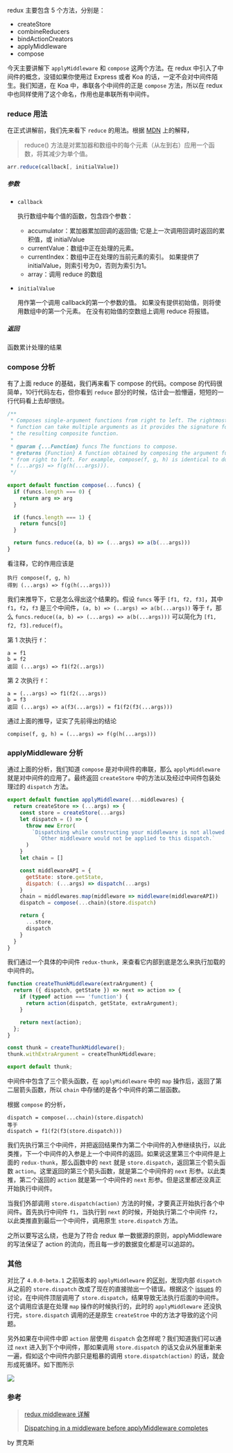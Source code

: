 redux 主要包含 5 个方法，分别是：

* createStore
* combineReducers
* bindActionCreators
* applyMiddleware
* compose

今天主要讲解下 `applyMiddleware` 和 `compose` 这两个方法。在 redux 中引入了中间件的概念，没错如果你使用过 Express 或者 Koa 的话，一定不会对中间件陌生。我们知道，在 Koa 中，串联各个中间件的正是 `compose` 方法，所以在 redux 中也同样使用了这个命名，作用也是串联所有中间件。

### reduce 用法

在正式讲解前，我们先来看下 `reduce` 的用法。根据 [MDN](https://developer.mozilla.org/zh-CN/docs/Web/JavaScript/Reference/Global_Objects/Array/Reduce) 上的解释，

> reduce() 方法是对累加器和数组中的每个元素（从左到右）应用一个函数，将其减少为单个值。

```js
arr.reduce(callback[, initialValue])
```
##### 参数

* `callback`

	执行数组中每个值的函数，包含四个参数：
	
	* accumulator：累加器累加回调的返回值; 它是上一次调用回调时返回的累积值，或 initialValue
	* currentValue：数组中正在处理的元素。
	* currentIndex：数组中正在处理的当前元素的索引。 如果提供了initialValue，则索引号为0，否则为索引为1。
	* array：调用 reduce 的数组
* `initialValue `
	
	用作第一个调用 callback的第一个参数的值。 如果没有提供初始值，则将使用数组中的第一个元素。 在没有初始值的空数组上调用 reduce 将报错。

##### 返回

函数累计处理的结果

### compose 分析

有了上面 reduce 的基础，我们再来看下 compose 的代码。compose 的代码很简单，10行代码左右，但你看到 `reduce` 部分的时候，估计会一脸懵逼，短短的一行代码看上去却很绕。

```js
/**
 * Composes single-argument functions from right to left. The rightmost
 * function can take multiple arguments as it provides the signature for
 * the resulting composite function.
 *
 * @param {...Function} funcs The functions to compose.
 * @returns {Function} A function obtained by composing the argument functions
 * from right to left. For example, compose(f, g, h) is identical to doing
 * (...args) => f(g(h(...args))).
 */
 
export default function compose(...funcs) {
  if (funcs.length === 0) {
    return arg => arg
  }

  if (funcs.length === 1) {
    return funcs[0]
  }

  return funcs.reduce((a, b) => (...args) => a(b(...args)))
}
```

看注释，它的作用应该是 

```
执行 compose(f, g, h)
得到 (...args) => f(g(h(...args)))
```
我们来推导下，它是怎么得出这个结果的。假设 `funcs` 等于 `[f1, f2, f3]`，其中 `f1`，`f2`，`f3` 是三个中间件，`(a, b) => (..args) => a(b(...args))` 等于 `f`，那么 `funcs.reduce((a, b) => (...args) => a(b(...args)))` 可以简化为 `[f1, f2, f3].reduce(f)`。

第 1 次执行 `f`： 

```
a = f1
b = f2 
返回 (...args) => f1(f2(..args))
```

第 2 次执行 `f`：

```
a = (...args) => f1(f2(...args))
b = f3
返回 (...args) => a(f3(...args)) = f1(f2(f3(...args)))
```
通过上面的推导，证实了先前得出的结论

```
compise(f, g, h) = (...args) => f(g(h(...args)))
```

### applyMiddleware 分析

通过上面的分析，我们知道 `compose` 是对中间件的串联，那么 `applyMiddleware` 就是对中间件的应用了。最终返回 `createStore` 中的方法以及经过中间件包装处理过的 `dispatch` 方法。

```js
export default function applyMiddleware(...middlewares) {
  return createStore => (...args) => {
    const store = createStore(...args)
    let dispatch = () => {
      throw new Error(
        `Dispatching while constructing your middleware is not allowed. ` +
          `Other middleware would not be applied to this dispatch.`
      )
    }
    let chain = []

    const middlewareAPI = {
      getState: store.getState,
      dispatch: (...args) => dispatch(...args)
    }
    chain = middlewares.map(middleware => middleware(middlewareAPI))
    dispatch = compose(...chain)(store.dispatch)

    return {
      ...store,
      dispatch
    }
  }
}
```
我们通过一个具体的中间件 `redux-thunk`，来查看它内部到底是怎么来执行加载的中间件的。

```js
function createThunkMiddleware(extraArgument) {
  return ({ dispatch, getState }) => next => action => {
    if (typeof action === 'function') {
      return action(dispatch, getState, extraArgument);
    }

    return next(action);
  };
}

const thunk = createThunkMiddleware();
thunk.withExtraArgument = createThunkMiddleware;

export default thunk;
```
中间件中包含了三个箭头函数，在 `applyMiddleware` 中的 `map` 操作后，返回了第二层箭头函数，所以 `chain` 中存储的是各个中间件的第二层函数。

根据 `compose` 的分析，

```
dispatch = compose(...chain)(store.dispatch)
等于
dispatch = f1(f2(f3(store.dispatch)))
```
我们先执行第三个中间件，并把返回结果作为第二个中间件的入参继续执行，以此类推，下一个中间件的入参是上一个中间件的返回。如果说这里第三个中间件是上面的 `redux-thunk`，那么函数中的 `next` 就是 `store.dispatch`，返回第三个箭头函数 `action`。这里返回的第三个箭头函数，就是第二个中间件的 `next` 形参。以此类推，第二个返回的 `action` 就是第一个中间件的 `next` 形参。但是这里都还没真正开始执行中间件。

当我们外部调用 `store.dispatch(action)` 方法的时候，才要真正开始执行各个中间件。首先执行中间件 `f1`，当执行到 `next` 的时候，开始执行第二个中间件 `f2`，以此类推直到最后一个中间件，调用原生 `store.dispatch` 方法。

之所以要写这么绕，也是为了符合 redux 单一数据源的原则，applyMiddleware 的写法保证了 action 的流向，而且每一步的数据变化都是可以追踪的。

### 其他

对比了 `4.0.0-beta.1` 之前版本的 `applyMiddleware` 的[区别](https://github.com/reactjs/redux/commit/dd165dfc6878bc9aa6045bc1fc1943640a23e5e8#diff-00cf56e35f4f14a3079fa426caa8ef42)，发现内部 `dispatch` 从之前的 `store.dispatch` 改成了现在的直接抛出一个错误。根据这个 [issues](https://github.com/reactjs/redux/issues/1240) 的讨论，在中间件顶层调用了 `store.dispatch`，结果导致无法执行后面的中间件。这个调用应该是在处理 `map` 操作的时候执行的，此时的 `applyMiddleware` 还没执行完，`store.dispatch` 调用的还是原生 `createStroe` 中的方法才导致的这个问题。
  
另外如果在中间件中即 `action` 层使用 `dispatch` 会怎样呢？我们知道我们可以通过 `next` 进入到下个中间件，那如果调用 `store.dispatch` 的话又会从外层重新来一遍，假如这个中间件内部只是粗暴的调用 `store.dispatch(action)` 的话，就会形成死循环。如下图所示

![](https://haitao.nos.netease.com/5166f563-2424-49fe-9ce9-a71fb31d3ecb.png)
	
### 参考

> [redux middleware 详解](https://segmentfault.com/a/1190000004485808)
> 
> [Dispatching in a middleware before applyMiddleware completes](https://github.com/reactjs/redux/issues/1240)

by 贾克斯